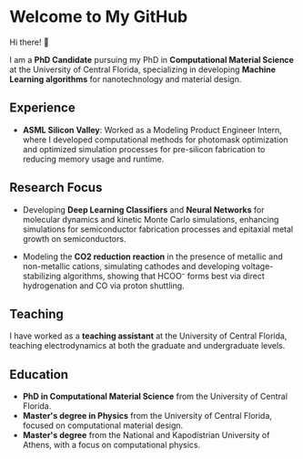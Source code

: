 # Welcome to My GitHub

Hi there! 👋

I am a **PhD Candidate** pursuing my PhD in **Computational Material Science** at the University of Central Florida, specializing in developing **Machine Learning algorithms** for nanotechnology and material design.

## Experience

- **ASML Silicon Valley**: Worked as a Modeling Product Engineer Intern, where I developed computational methods for photomask optimization and optimized simulation processes for pre-silicon fabrication to reducing memory usage and runtime.

## Research Focus

- Developing **Deep Learning Classifiers** and **Neural Networks** for molecular dynamics and kinetic Monte Carlo simulations, enhancing simulations for semiconductor fabrication processes and epitaxial metal growth on semiconductors.

- Modeling the **CO2 reduction reaction** in the presence of metallic and non-metallic cations, simulating cathodes and developing voltage-stabilizing algorithms, showing that HCOO⁻ forms best via direct hydrogenation and CO via proton shuttling.

## Teaching

I have worked as a **teaching assistant** at the University of Central Florida, teaching electrodynamics at both the graduate and undergraduate levels.

## Education

- **PhD in Computational Material Science** from the University of Central Florida.
- **Master's degree in Physics** from the University of Central Florida, focused on computational material design.
- **Master's degree** from the National and Kapodistrian University of Athens, with a focus on computational physics.

